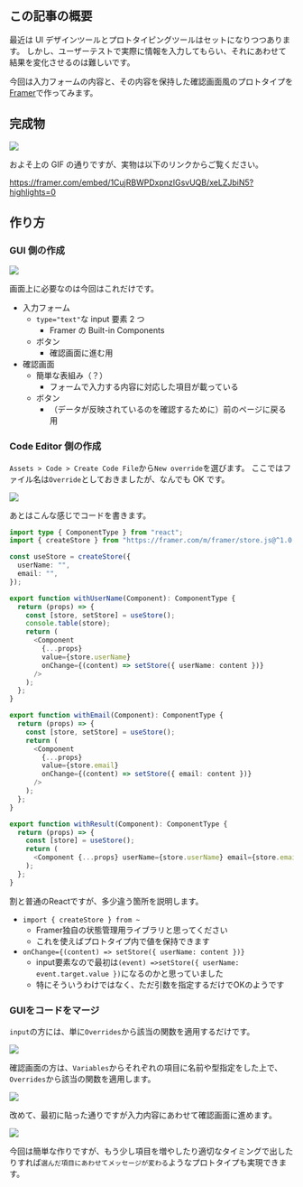 <!--
title:   Framerで少しリアルな入力フォームのプロトタイプを作る
tags:    Design,Framer,React,デザイン
id:      f72005355998879835bb
private: false
-->


## この記事の概要

最近は UI デザインツールとプロトタイピングツールはセットになりつつあります。
しかし、ユーザーテストで実際に情報を入力してもらい、それにあわせて結果を変化させるのは難しいです。

今回は入力フォームの内容と、その内容を保持した確認画面風のプロトタイプを[Framer](https://www.framer.com/)で作ってみます。

## 完成物

![](https://qiita-image-store.s3.ap-northeast-1.amazonaws.com/0/214677/48030a50-0658-f886-a131-093b4ee5084f.gif)

およそ上の GIF の通りですが、実物は以下のリンクからご覧ください。

https://framer.com/embed/1CujRBWPDxpnzIGsvUQB/xeLZJbiN5?highlights=0

## 作り方

### GUI 側の作成

![](https://qiita-image-store.s3.ap-northeast-1.amazonaws.com/0/214677/40758f99-c9b1-118d-757b-066e23711ee2.png)

画面上に必要なのは今回はこれだけです。

- 入力フォーム
  - `type="text"`な input 要素 2 つ
    - Framer の Built-in Components
  - ボタン
    - 確認画面に進む用
- 確認画面
  - 簡単な表組み（？）
    - フォームで入力する内容に対応した項目が載っている
  - ボタン
    - （データが反映されているのを確認するために）前のページに戻る用

### Code Editor 側の作成

`Assets > Code > Create Code File`から`New override`を選びます。
ここではファイル名は`Override`としておきましたが、なんでも OK です。

![](https://qiita-image-store.s3.ap-northeast-1.amazonaws.com/0/214677/52343b39-af3f-a9e1-1eb2-59ffbe6da5f2.png)

あとはこんな感じでコードを書きます。

```typescript
import type { ComponentType } from "react";
import { createStore } from "https://framer.com/m/framer/store.js@^1.0.0";

const useStore = createStore({
  userName: "",
  email: "",
});

export function withUserName(Component): ComponentType {
  return (props) => {
    const [store, setStore] = useStore();
    console.table(store);
    return (
      <Component
        {...props}
        value={store.userName}
        onChange={(content) => setStore({ userName: content })}
      />
    );
  };
}

export function withEmail(Component): ComponentType {
  return (props) => {
    const [store, setStore] = useStore();
    return (
      <Component
        {...props}
        value={store.email}
        onChange={(content) => setStore({ email: content })}
      />
    );
  };
}

export function withResult(Component): ComponentType {
  return (props) => {
    const [store] = useStore();
    return (
      <Component {...props} userName={store.userName} email={store.email} />
    );
  };
}
```

割と普通のReactですが、多少違う箇所を説明します。

- `import { createStore } from ~`
  - Framer独自の状態管理用ライブラリと思ってください
  - これを使えばプロトタイプ内で値を保持できます
- `onChange={(content) => setStore({ userName: content })}`
  - input要素なので最初は`(event) =>setStore({ userName: event.target.value })`になるのかと思っていました
  - 特にそういうわけではなく、ただ引数を指定するだけでOKのようです

### GUIをコードをマージ

`input`の方には、単に`Overrides`から該当の関数を適用するだけです。

![](https://qiita-image-store.s3.ap-northeast-1.amazonaws.com/0/214677/0a1eab60-e132-6ffe-b983-03a052b6c5da.png)

確認画面の方は、`Variables`からそれぞれの項目に名前や型指定をした上で、`Overrides`から該当の関数を適用します。

![](https://qiita-image-store.s3.ap-northeast-1.amazonaws.com/0/214677/c24d5a17-ff85-dc89-22c4-da4bbe41e36c.png)

改めて、最初に貼った通りですが入力内容にあわせて確認画面に進めます。

![](https://qiita-image-store.s3.ap-northeast-1.amazonaws.com/0/214677/48030a50-0658-f886-a131-093b4ee5084f.gif)

今回は簡単な作りですが、もう少し項目を増やしたり適切なタイミングで出したりすれば`選んだ項目にあわせてメッセージが変わる`ようなプロトタイプも実現できます。